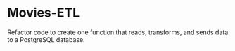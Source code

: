 # Movies-ETL

Refactor code to create one function that reads, transforms, and sends data to a PostgreSQL database.